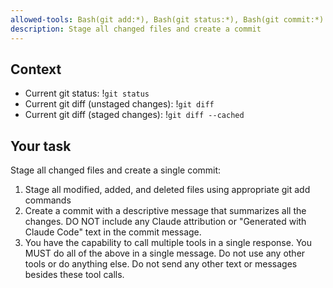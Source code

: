 ```yaml
---
allowed-tools: Bash(git add:*), Bash(git status:*), Bash(git commit:*)
description: Stage all changed files and create a commit
---
```


## Context

- Current git status: !`git status`
- Current git diff (unstaged changes): !`git diff`
- Current git diff (staged changes): !`git diff --cached`

## Your task

Stage all changed files and create a single commit:

1. Stage all modified, added, and deleted files using appropriate git add
   commands
2. Create a commit with a descriptive message that summarizes all the changes.
   DO NOT include any Claude attribution or "Generated with Claude Code" text in
   the commit message.
3. You have the capability to call multiple tools in a single response. You MUST
   do all of the above in a single message. Do not use any other tools or do
   anything else. Do not send any other text or messages besides these tool
   calls.
